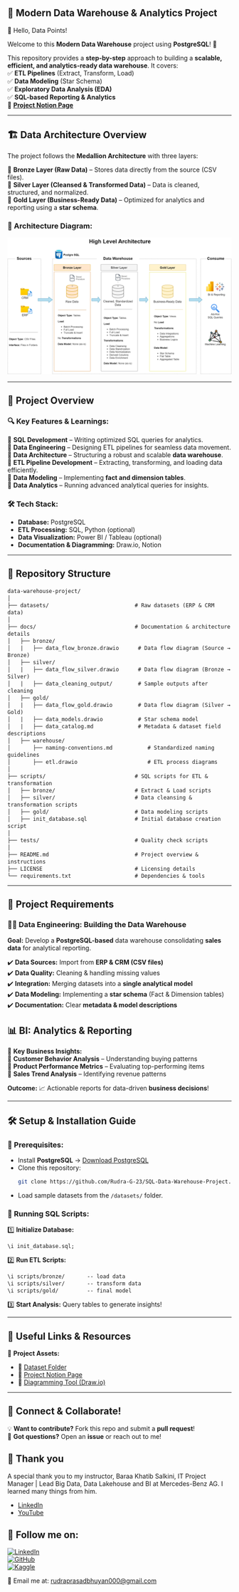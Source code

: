 ## 🌟 **Modern Data Warehouse & Analytics Project**  

👋 Hello, Data Points!

Welcome to this **Modern Data Warehouse** project using **PostgreSQL**! 🎯  

This repository provides a **step-by-step** approach to building a **scalable, efficient, and analytics-ready data warehouse**. It covers:  
✅ **ETL Pipelines** (Extract, Transform, Load)  
✅ **Data Modeling** (Star Schema)  
✅ **Exploratory Data Analysis (EDA)**  
✅ **SQL-based Reporting & Analytics**  
📝 **[Project Notion Page](https://www.notion.so/rudra-12345g/SQL-Data-Warehouse-Project-By-Rudra-1a65c069c4db80aeacecf558aeeb2c78)**

---

## 🏗️ **Data Architecture Overview**  

The project follows the **Medallion Architecture** with three layers:  

📌 **Bronze Layer (Raw Data)** – Stores data directly from the source (CSV files).  
📌 **Silver Layer (Cleansed & Transformed Data)** – Data is cleaned, structured, and normalized.  
📌 **Gold Layer (Business-Ready Data)** – Optimized for analytics and reporting using a **star schema**.  

### **🔹 Architecture Diagram:**  
![Data Architecture](https://github.com/Rudra-G-23/SQL-Data-Warehouse-Project/blob/main/docs/warehouse/Data_Architecture.png)  

---

## 📖 **Project Overview**  

### 🔍 **Key Features & Learnings:**  
🔹 **SQL Development** – Writing optimized SQL queries for analytics.  
🔹 **Data Engineering** – Designing ETL pipelines for seamless data movement.  
🔹 **Data Architecture** – Structuring a robust and scalable **data warehouse**.  
🔹 **ETL Pipeline Development** – Extracting, transforming, and loading data efficiently.  
🔹 **Data Modeling** – Implementing **fact and dimension tables**.  
🔹 **Data Analytics** – Running advanced analytical queries for insights.  

### 🛠️ **Tech Stack:**  
- **Database:** PostgreSQL  
- **ETL Processing:** SQL, Python (optional)  
- **Data Visualization:** Power BI / Tableau (optional)  
- **Documentation & Diagramming:** Draw.io, Notion  

---

## 📂 **Repository Structure**  

```
data-warehouse-project/
│
├── datasets/                           # Raw datasets (ERP & CRM data)
│
├── docs/                               # Documentation & architecture details
│   ├── bronze/                         
│   |   ├── data_flow_bronze.drawio      # Data flow diagram (Source → Bronze)                        
│   ├── silver/
│   |   ├── data_flow_silver.drawio      # Data flow diagram (Bronze → Silver)
│   |   ├── data_cleaning_output/        # Sample outputs after cleaning                          
│   ├── gold/ 
│   |   ├── data_flow_gold.drawio        # Data flow diagram (Silver → Gold)                        
│   |   ├── data_models.drawio           # Star schema model                    
│   |   ├── data_catalog.md              # Metadata & dataset field descriptions
│   ├── warehouse/                            
│       ├── naming-conventions.md           # Standardized naming guidelines
│       ├── etl.drawio                      # ETL process diagrams
│
├── scripts/                            # SQL scripts for ETL & transformation
│   ├── bronze/                         # Extract & Load scripts
│   ├── silver/                         # Data cleansing & transformation scripts
│   ├── gold/                           # Data modeling scripts
│   ├── init_database.sql               # Initial database creation script
│
├── tests/                              # Quality check scripts
│
├── README.md                           # Project overview & instructions
├── LICENSE                             # Licensing details
└── requirements.txt                    # Dependencies & tools
```  

---

## 🚀 **Project Requirements**  

### 👨‍💻 **Data Engineering: Building the Data Warehouse**  
**Goal:** Develop a **PostgreSQL-based** data warehouse consolidating **sales data** for analytical reporting.  

✔️ **Data Sources:** Import from **ERP & CRM (CSV files)**  
✔️ **Data Quality:** Cleaning & handling missing values  
✔️ **Integration:** Merging datasets into a **single analytical model**  
✔️ **Data Modeling:** Implementing a **star schema** (Fact & Dimension tables)  
✔️ **Documentation:** Clear **metadata & model descriptions**  


## 📊 **BI: Analytics & Reporting**  

📌 **Key Business Insights:**  
🔸 **Customer Behavior Analysis** – Understanding buying patterns  
🔸 **Product Performance Metrics** – Evaluating top-performing items  
🔸 **Sales Trend Analysis** – Identifying revenue patterns  

**Outcome:** 📈 Actionable reports for data-driven **business decisions**!  

---

## 🛠️ **Setup & Installation Guide**  

### **🔹 Prerequisites:**  
- Install **PostgreSQL** → [Download PostgreSQL](https://www.postgresql.org/download/)  
- Clone this repository:  
  ```bash
  git clone https://github.com/Rudra-G-23/SQL-Data-Warehouse-Project.git
  ```
- Load sample datasets from the `/datasets/` folder.  

### **🔹 Running SQL Scripts:**  
1️⃣ **Initialize Database:**  
   ```
   \i init_database.sql;
   ```
2️⃣ **Run ETL Scripts:**  
   ```
   \i scripts/bronze/       -- load data
   \i scripts/silver/       -- transform data
   \i scripts/gold/         -- final model
   ```
3️⃣ **Start Analysis:** Query tables to generate insights!  

---

## 🔗 **Useful Links & Resources**  

📌 **Project Assets:**  
- 📂 [Dataset Folder](https://github.com/Rudra-G-23/SQL-Data-Warehouse-Project/tree/main/datasets)  
- 📝 [Project Notion Page](https://www.notion.so/rudra-12345g/SQL-Data-Warehouse-Project-By-Rudra-1a65c069c4db80aeacecf558aeeb2c78)  
- 🎨 [Diagramming Tool (Draw.io)](https://www.drawio.com/)  

---

## 📢 **Connect & Collaborate!**  

💡 **Want to contribute?** Fork this repo and submit a **pull request**!  
📩 **Got questions?** Open an **issue** or reach out to me!  


## 🙏 Thank you
A special thank you to my instructor, Baraa Khatib Salkini, IT Project Manager | Lead Big Data, Data Lakehouse and BI at Mercedes-Benz AG. I learned many things from him.
*   [LinkedIn](https://www.linkedin.com/in/baraa-khatib-salkini-845b1b55/)
*   [YouTube](https://www.youtube.com/@DataWithBaraa) 



## 📌 **Follow me on:**  
[![LinkedIn](https://img.shields.io/badge/LinkedIn-Connect-blue?logo=linkedin)](https://www.linkedin.com/in/rudra-prasad-bhuyan-44a388235)  
[![GitHub](https://img.shields.io/badge/GitHub-Follow-black?logo=github)](https://github.com/Rudra-G-23)  
[![Kaggle](https://img.shields.io/badge/Kaggle-Explore-blue?logo=kaggle)](https://www.kaggle.com/rudraprasadbhuyan)  

📧 Email me at: [rudraprasadbhuyan000@gmail.com](mailto:rudraprasadbhuyan000@gmail.com)  

